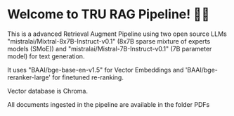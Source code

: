 # Welcome to TRU RAG Pipeline! 🚀🤖

This is a advanced Retrieval Augment Pipeline using two open source LLMs 
"mistralai/Mixtral-8x7B-Instruct-v0.1" (8x7B sparse mixture of experts models (SMoE)) and "mistralai/Mistral-7B-Instruct-v0.1" (7B parameter model) for text generation.

It uses "BAAI/bge-base-en-v1.5" for Vector Embeddings and 'BAAI/bge-reranker-large' for finetuned re-ranking. 

Vector database is Chroma.

All documents ingested in the pipeline are available in the folder PDFs
